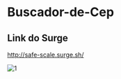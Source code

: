 # Buscador-de-Cep

## Link do Surge

http://safe-scale.surge.sh/

![1](https://user-images.githubusercontent.com/102266417/199865235-c571308b-fb2f-4233-a9b6-0d2285d65df7.png)
